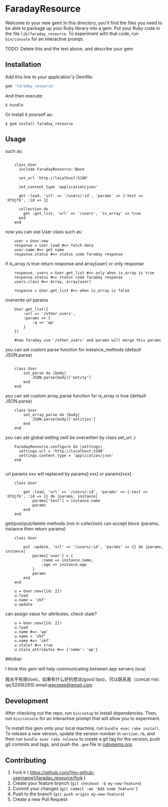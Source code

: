 # FaradayResource

Welcome to your new gem! In this directory, you'll find the files you need to be able to package up your Ruby library into a gem. Put your Ruby code in the file `lib/faraday_resource`. To experiment with that code, run `bin/console` for an interactive prompt.

TODO: Delete this and the text above, and describe your gem

## Installation

Add this line to your application's Gemfile:

```ruby
gem 'faraday_resource'
```

And then execute:

    $ bundle

Or install it yourself as:

    $ gem install faraday_resource

## Usage



such as:		
 
```
	
	class User
	  include FaradayResource::Base
	
	  set_url 'http://localhost:5100'
	
	  set_content_type 'application/json'
	
	  get :load, 'url' => '/users/:id', 'params' => {:test => 'dfdjfk', :id => 1}
	
	  collection do
	    get :get_list, 'url' => '/users', 'is_array' => true
	  end
	end
```
	
now you can use User class such as:



```
	user = User.new
	response = user.load #=> fetch data
	user.name #=> get name
	response.status #=> status code faraday response	
```

	

if is_array is true return response and array[user] or only response

	
	
	
```
	response, users = User.get_list #=> only when is_array is true
	response.status #=> status code faraday response
	users.class #=> Array, array[user]
	
	response = User.get_list #=> when is_array is false 
```
	
overwrite url params

	
```
	User.get_list({
		:url => '/other_users',
		:params => {
			:q => 'wp'
		}
	})
	
	#now faraday use '/other_users' and params will merge this params
```

	
you can set custom parse function for instance_methods (default JSON.parse)

	

```

	class User
		set_parse do |body|
			JSON.parse(body)['entity']
		end
	end
```

	
you can set custom array_parse function for is_array is true (default JSON.parse)

		
		
```
	class User
		set_array_parse do |body|
			JSON.parse(body)['entities']
		end
	end
```

	
you can set global setting (will be overwitten by class set_url..)

	
```
	FaradayResource.configure do |settings|
	  settings.url = 'http://localhost:5100'
	  settings.content_type = 'application/json'
	end
	
```
	
url params xxx will replaced by params[:xxx] or params[xxx]		
	
```			
	class User
	
		get :load, 'url' => '/users/:id', 'params' => {:test => 'dfdjfk', :id => 1} do |params, instance|
		    params['test'] = instance.name
		    params
		end
	end
```
	
	
get/post/put/delete methods (not in collection) can accept block (params, instance then return params)

	
```			
	class User
	
		put :update, 'url' => '/users/:id', 'params' => {} do |params, instance|
		    params['user'] = {
		    	:name => instance.name,
		    	:age => instance.age
		    }
		    params
		end
	end
	
	u = User.new({id: 2})
	u.load
	u.name = 'zkf'
	u.update
```
	
can assign value for attributes, check stale?

```
	u = User.new({id: 2})
	u.load
	u.name #=> 'wp'
	u.name = 'zkf'
	u.name #=> 'zkf'
	u.stale? #=> true
	u.stale_attributes #=> {'name': 'wp'}
```	



##other

I think this gem will help communicating between app servers (soa)

我水平有限(low)，如果有什么好的想法(good tips)，可以联系我（concat me） qq:524162910  email:wpcreep@gmail.com
	


## Development

After checking out the repo, run `bin/setup` to install dependencies. Then, run `bin/console` for an interactive prompt that will allow you to experiment.

To install this gem onto your local machine, run `bundle exec rake install`. To release a new version, update the version number in `version.rb`, and then run `bundle exec rake release` to create a git tag for the version, push git commits and tags, and push the `.gem` file to [rubygems.org](https://rubygems.org).

## Contributing

1. Fork it ( https://github.com/[my-github-username]/faraday_resource/fork )
2. Create your feature branch (`git checkout -b my-new-feature`)
3. Commit your changes (`git commit -am 'Add some feature'`)
4. Push to the branch (`git push origin my-new-feature`)
5. Create a new Pull Request
